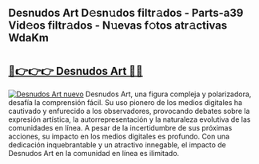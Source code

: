 ## Desnudos Art D𝚎sn𝚞dos filtr𝚊dos - Parts-a39 Vid𝚎os filtr𝚊dos - N𝚞evas f𝚘tos atr𝚊ctivas WdaKm

# <h2><a href="http://mb0r2e.tromn.icu/?c=Desnudos+Art">🔗👉👉👉 Desnudos Art 🔗🔗</a></h2>

[![Desnudos Art nuevo](https://i.imgur.com/pEAQMta.gif)](http://mb0r2e.tromn.icu/?c=Desnudos+Art)
Desnudos Art, una figura compleja y polarizadora, desafía la comprensión fácil. Su uso pionero de los medios digitales ha cautivado y enfurecido a los observadores, provocando debates sobre la expresión artística, la autorrepresentación y la naturaleza evolutiva de las comunidades en línea. A pesar de la incertidumbre de sus próximas acciones, su impacto en los medios digitales es profundo. Con una dedicación inquebrantable y un atractivo innegable, el impacto de Desnudos Art en la comunidad en línea es ilimitado.
